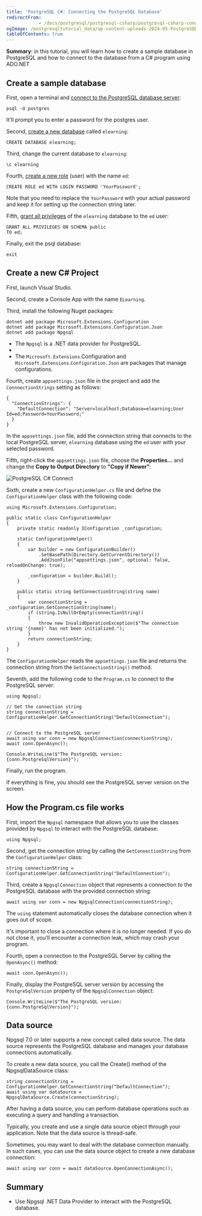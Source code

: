 ```yaml
---
title: 'PostgreSQL C#: Connecting the PostgreSQL Database'
redirectFrom: 
            - /docs/postgresql/postgresql-csharp/postgresql-csharp-connect/
ogImage: /postgresqltutorial_data/wp-content-uploads-2024-05-PostgreSQL-C-Connect.png
tableOfContents: true
---
```



**Summary**: in this tutorial, you will learn how to create a sample database in PostgreSQL and how to connect to the database from a C# program using ADO.NET





## Create a sample database





First, open a terminal and [connect to the PostgreSQL database server](https://www.postgresqltutorial.com/postgresql-getting-started/connect-to-postgresql-database/):





```
psql -U postgres
```





It'll prompt you to enter a password for the postgres user.





Second, [create a new database](https://www.postgresqltutorial.com/postgresql-administration/postgresql-create-database/) called `elearning`:





```
CREATE DATABASE elearning;
```





Third, change the current database to `elearning`:





```
\c elearning
```





Fourth, [create a new role](https://www.postgresqltutorial.com/postgresql-administration/postgresql-roles/) (user) with the name `ed`:





```
CREATE ROLE ed WITH LOGIN PASSWORD 'YourPassword';
```





Note that you need to replace the `YourPassword` with your actual password and keep it for setting up the connection string later.





Fifth, [grant all privileges](https://www.postgresqltutorial.com/postgresql-administration/postgresql-grant/) of the `elearning` database to the `ed` user:





```
GRANT ALL PRIVILEGES ON SCHEMA public
TO ed;
```





Finally, exit the psql database:





```
exit
```





## Create a new C# Project





First, launch Visual Studio.





Second, create a Console App with the name `ELearning`.





Third, install the following Nuget packages:





```
dotnet add package Microsoft.Extensions.Configuration
dotnet add package Microsoft.Extensions.Configuration.Json
dotnet add package Npgsql
```





- The `Npgsql` is a .NET data provider for PostgreSQL.
-
- The `Microsoft.Extensions`.Configuration and `Microsoft.Extensions`.`Configuration.Json` are packages that manage configurations.





Fourth, create `appsettings.json` file in the project and add the `ConnnectionStrings` setting as follows:





```
{
  "ConnectionStrings": {
    "DefaultConnection": "Server=localhost;Database=elearning;User Id=ed;Password=YourPassword;"
  }
}
```





In the `appsettings.json` file, add the connection string that connects to the local PostgreSQL server, `elearning` database using the `ed` user with your selected password.





Fifth, right-click the `appsettings.json` file, choose the **Properties...** and change the **Copy to Output Directory** to **"Copy if Newer"**:





![PostgreSQL C# Connect](/postgresqltutorial_data/wp-content-uploads-2024-05-PostgreSQL-C-Connect.png)





Sixth, create a new `ConfigurationHelper.cs` file and define the `ConfigurationHelper` class with the following code:





```
using Microsoft.Extensions.Configuration;

public static class ConfigurationHelper
{
    private static readonly IConfiguration _configuration;

    static ConfigurationHelper()
    {
        var builder = new ConfigurationBuilder()
            .SetBasePath(Directory.GetCurrentDirectory())
            .AddJsonFile("appsettings.json", optional: false, reloadOnChange: true);

        _configuration = builder.Build();
    }

    public static string GetConnectionString(string name)
    {
        var connectionString = _configuration.GetConnectionString(name);
        if (string.IsNullOrEmpty(connectionString))
        {
            throw new InvalidOperationException($"The connection string '{name}' has not been initialized.");
        }
        return connectionString;
    }
}
```





The `ConfigurationHelper` reads the `appsettings.json` file and returns the connection string from the `GetConnectionString()` method.





Seventh, add the following code to the `Program.cs` to connect to the PostgreSQL server:





```
using Npgsql;

// Get the connection string
string connectionString = ConfigurationHelper.GetConnectionString("DefaultConnection");


// Connect to the PostgreSQL server
await using var conn = new NpgsqlConnection(connectionString);
await conn.OpenAsync();

Console.WriteLine($"The PostgreSQL version: {conn.PostgreSqlVersion}");
```





Finally, run the program.





If everything is fine, you should see the PostgreSQL server version on the screen.





## How the Program.cs file works





First, import the `Npgsql` namespace that allows you to use the classes provided by `Npgsql` to interact with the PostgreSQL database:





```
using Npgsql;
```





Second, get the connection string by calling the `GetConnectionString` from the `ConfigurationHelper` class:





```
string connectionString = ConfigurationHelper.GetConnectionString("DefaultConnection");
```





Third, create a `NpgsqlConnection` object that represents a connection to the PostgreSQL database with the provided connection string:





```
await using var conn = new NpgsqlConnection(connectionString);
```





The `using` statement automatically closes the database connection when it goes out of scope.





It's important to close a connection where it is no longer needed. If you do not close it, you'll encounter a connection leak, which may crash your program.





Fourth, open a connection to the PostgreSQL Server by calling the `OpenAsync()` method:





```
await conn.OpenAsync();
```





Finally, display the PostgreSQL server version by accessing the `PostgreSqlVersion` property of the `NpgsqlConnection` object:





```
Console.WriteLine($"The PostgreSQL version: {conn.PostgreSqlVersion}");
```





## Data source





Npgsql 7.0 or later supports a new concept called data source. The data source represents the PostgreSQL database and manages your database connections automatically.





To create a new data source, you call the Create() method of the NpgsqlDataSource class:





```
string connectionString = ConfigurationHelper.GetConnectionString("DefaultConnection");
await using var dataSource = NpgsqlDataSource.Create(connectionString);
```





After having a data source, you can perform database operations such as executing a query and handling a transaction.





Typically, you create and use a single data source object through your application. Note that the data source is thread-safe.





Sometimes, you may want to deal with the database connection manually. In such cases, you can use the data source object to create a new database connection:





```
await using var conn = await dataSource.OpenConnectionAsync();
```





## Summary





- Use Npgsql .NET Data Provider to interact with the PostgreSQL database.


